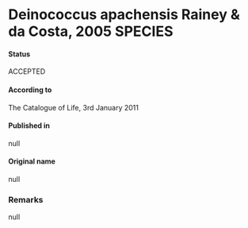# Deinococcus apachensis Rainey & da Costa, 2005 SPECIES

#### Status
ACCEPTED

#### According to
The Catalogue of Life, 3rd January 2011

#### Published in
null

#### Original name
null

### Remarks
null